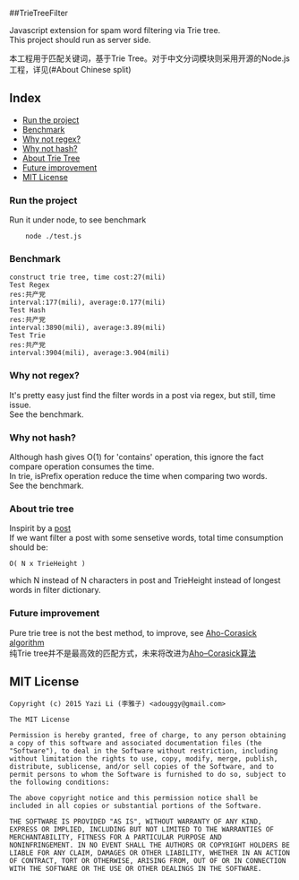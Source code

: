 ##TrieTreeFilter

Javascript extension for spam word filtering via Trie tree.  
This project should run as server side.  

本工程用于匹配关键词，基于Trie Tree。对于中文分词模块则采用开源的Node.js工程，详见(#About Chinese split)  

## Index

- [Run the project](#run-the-project)
- [Benchmark](#benchmark)
- [Why not regex?](#why-not-regex)
- [Why not hash?](#why-not-hash)
- [About Trie Tree](#about-trie-tree)
- [Future improvement](#future-improvement)
- [MIT License](#mit-license)

### Run the project
Run it under node, to see benchmark
```shell  
	node ./test.js
```

### Benchmark
```
construct trie tree, time cost:27(mili)
Test Regex
res:共产党
interval:177(mili), average:0.177(mili)
Test Hash
res:共产党
interval:3890(mili), average:3.89(mili)
Test Trie
res:共产党
interval:3904(mili), average:3.904(mili)
```

### Why not regex?
It's pretty easy just find the filter words in a post via regex, but still, time issue.  
See the benchmark.

### Why not hash?
Although hash gives O(1) for 'contains' operation, this ignore the fact compare operation consumes the time.  
In trie, isPrefix operation reduce the time when comparing two words.  
See the benchmark.

### About trie tree
Inspirit by a [post](http://notdennisbyrne.blogspot.com/2008/12/javascript-trie-implementation.html)  
If we want filter a post with some sensetive words, total time consumption should be:  
```
O( N x TrieHeight )
```
which N instead of N characters in post and TrieHeight instead of longest words in filter dictionary.  

### Future improvement
Pure trie tree is not the best method, to improve, see [Aho-Corasick algorithm](https://en.wikipedia.org/wiki/Aho%E2%80%93Corasick_algorithm)  
纯Trie tree并不是最高效的匹配方式，未来将改进为[Aho–Corasick算法](https://en.wikipedia.org/wiki/Aho%E2%80%93Corasick_algorithm)


## MIT License

```
Copyright (c) 2015 Yazi Li (李雅子) <adouggy@gmail.com>

The MIT License

Permission is hereby granted, free of charge, to any person obtaining
a copy of this software and associated documentation files (the
"Software"), to deal in the Software without restriction, including
without limitation the rights to use, copy, modify, merge, publish,
distribute, sublicense, and/or sell copies of the Software, and to
permit persons to whom the Software is furnished to do so, subject to
the following conditions:

The above copyright notice and this permission notice shall be
included in all copies or substantial portions of the Software.

THE SOFTWARE IS PROVIDED "AS IS", WITHOUT WARRANTY OF ANY KIND,
EXPRESS OR IMPLIED, INCLUDING BUT NOT LIMITED TO THE WARRANTIES OF
MERCHANTABILITY, FITNESS FOR A PARTICULAR PURPOSE AND
NONINFRINGEMENT. IN NO EVENT SHALL THE AUTHORS OR COPYRIGHT HOLDERS BE
LIABLE FOR ANY CLAIM, DAMAGES OR OTHER LIABILITY, WHETHER IN AN ACTION
OF CONTRACT, TORT OR OTHERWISE, ARISING FROM, OUT OF OR IN CONNECTION
WITH THE SOFTWARE OR THE USE OR OTHER DEALINGS IN THE SOFTWARE.
```